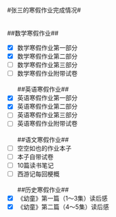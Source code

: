 #张三的寒假作业完成情况#
<br><br><br>##数学寒假作业##
- [x] 数学寒假作业第一部分
- [x] 数学寒假作业第二部分
- [ ] 数学寒假作业第三部分
- [ ] 数学寒假作业附带试卷
<br><br>##英语寒假作业##
- [x] 英语寒假作业第一部分
- [x] 英语寒假作业第二部分
- [ ] 英语寒假作业第三部分
- [ ] 英语寒假作业附带试卷
<br><br>##语文寒假作业##
- [ ] 空空如也的作业本子
- [ ] 本子自带试卷
- [ ] 10篇读书笔记
- [ ] 西游记每回梗概
<br><br>##历史寒假作业##
- [x] 《幼童》第一篇（1～3集）读后感
- [x] 《幼童》第二篇（4～5集）读后感
